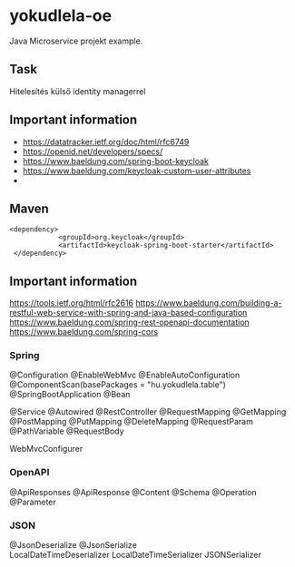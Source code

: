 # yokudlela-oe
Java Microservice projekt example.

## Task
Hitelesítés külső identity managerrel

## Important information
- https://datatracker.ietf.org/doc/html/rfc6749
- https://openid.net/developers/specs/
- https://www.baeldung.com/spring-boot-keycloak
- https://www.baeldung.com/keycloak-custom-user-attributes
- 
## Maven
```
<dependency> 
            <groupId>org.keycloak</groupId>
            <artifactId>keycloak-spring-boot-starter</artifactId>
 </dependency>
```
## Important information
https://tools.ietf.org/html/rfc2616
https://www.baeldung.com/building-a-restful-web-service-with-spring-and-java-based-configuration
https://www.baeldung.com/spring-rest-openapi-documentation
https://www.baeldung.com/spring-cors


### Spring
@Configuration
@EnableWebMvc
@EnableAutoConfiguration
@ComponentScan(basePackages = "hu.yokudlela.table")
@SpringBootApplication
@Bean

@Service
@Autowired
@RestController
@RequestMapping
@GetMapping
@PostMapping
@PutMapping
@DeleteMapping
@RequestParam
@PathVariable
@RequestBody

WebMvcConfigurer

### OpenAPI
@ApiResponses
@ApiResponse
@Content
@Schema
@Operation
@Parameter

### JSON
@JsonDeserialize
@JsonSerialize    
LocalDateTimeDeserializer
LocalDateTimeSerializer
JSONSerializer    

